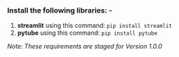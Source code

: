 ### Install the following libraries: -
1. **streamlit** using this command: ` pip install streamlit `
2. **pytube** using this command: ` pip install pytube `

*Note: These requirements are staged for Version 1.0.0*